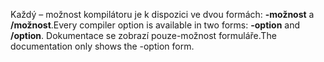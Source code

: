 
<span data-ttu-id="c7c76-101">Každý – možnost kompilátoru je k dispozici ve dvou formách: **-možnost** a **/možnost**.</span><span class="sxs-lookup"><span data-stu-id="c7c76-101">Every compiler option is available in two forms: **-option** and **/option**.</span></span> <span data-ttu-id="c7c76-102">Dokumentace se zobrazí pouze-možnost formuláře.</span><span class="sxs-lookup"><span data-stu-id="c7c76-102">The documentation only shows the -option form.</span></span> 
